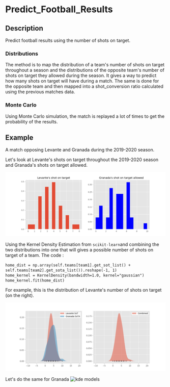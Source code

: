 # Predict_Football_Results

## Description

Predict football results using the number of shots on target.

### Distributions
The method is to map the distribution of a team's number of shots on target throughout a season and the distributions of the opposite team's number of shots on target they allowed during the season. 
It gives a way to predict how many shots on target will have during a match. The same is done for the opposite team and then mapped into a shot_conversion ratio calculated using the previous matches data. 

### Monte Carlo
Using Monte Carlo simulation, the match is replayed a lot of times to get the probability of the results.

## Example
A match opposing Levante and Granada during the 2019-2020 season.

Let's look at Levante's shots on target throughout the 2019-2020 season and Granada's shots on target allowed.

![histograms of levante and granada](./imgs/distributions.png?raw=true)

Using the Kernel Density Estimation from ```scikit-learn```and combining the two distributions into one that will gives a possible number of shots on target of a team.
The code : 
```
home_dist = np.array(self.teams[team1].get_sot_list() + self.teams[team2].get_sota_list()).reshape(-1, 1)
home_kernel = KernelDensity(bandwidth=1.0, kernel="gaussian")
home_kernel.fit(home_dist)
```

For example, this is the distribution of Levante's number of shots on target (on the right).

![kde models](./imgs/kde.png?raw=true)

Let's do the same for Granada
![kde models](./imgs/kde2.png?raw=true)
